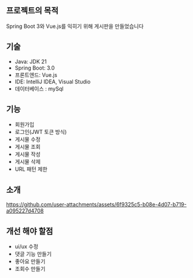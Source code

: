 ## 프로젝트의 목적
 Spring Boot 3와 Vue.js를 익히기 위해 게시판을 만들었습니다

## 기술
* Java: JDK 21 <br>
* Spring Boot: 3.0 <br>
* 프론트엔드: Vue.js <br>
* IDE: IntelliJ IDEA, Visual Studio
* 데이터베이스 : mySql

## 기능
* 회원가입
* 로그인(JWT 토큰 방식)
* 게시물 수정
* 게시물 조회
* 게시물 작성
* 게시물 삭제
* URL 패턴 제한

## 소개
https://github.com/user-attachments/assets/6f9325c5-b08e-4d07-b719-a095227d4708

## 개선 해야 할점
* ui/ux 수정 <br>
* 댓글 기능 만들기
* 좋아요 만들기
* 조회수 만들기

